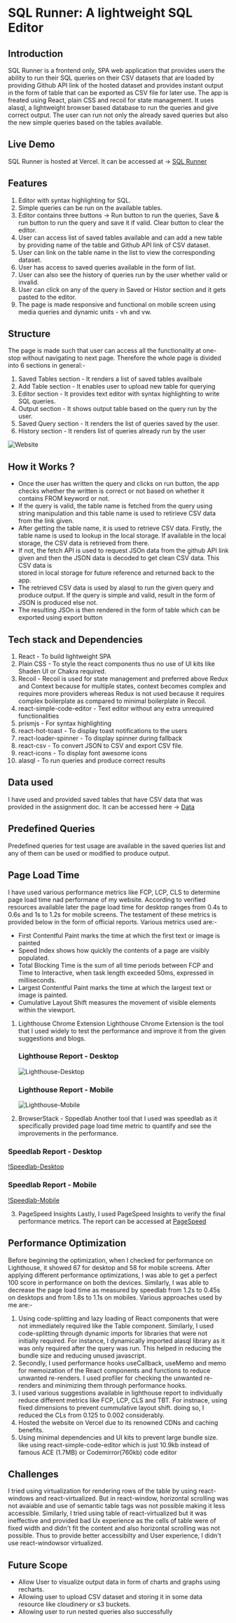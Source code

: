 # SQL Runner: A lightweight SQL Editor

## Introduction
SQL Runner is a frontend only, SPA web application that provides users the ability to run their SQL queries on their CSV datasets that are loaded by providing Github API link of the hosted dataset and provides instant output in the form of table that can be exported as CSV file for later use. The app is freated using React, plain CSS and recoil for state management. It uses alasql, a lightweight browser based database to run the queries and give correct output. The user can run not only the already saved queries but also the new simple queries based on the tables available.

## Live Demo
SQL Runner is hosted at Vercel. It can be accessed at ->  [SQL Runner](https://sql-editor-kunal.vercel.app/)

## Features
1) Editor with syntax highlighting for SQL.
2) Simple queries can be run on the available tables.
3) Editor contains three buttons -> Run button to run the queries, Save & run button to run the query and save it if valid. Clear button to clear the editor.
4) User can access list of saved tables available and can add a new table by providing name of the table and Github API link of CSV dataset.
5) User can link on the table name in the list to view the corresponding dataset.
6) User has access to saved queries available in the form of list.
7) User can also see the history of queries run by the user whether valid or invalid.
8) User can click on any of the query in Saved or Histor section and it gets pasted to the editor.
9) The page is made responsive and functional on mobile screen using media queries and dynamic units - vh and vw.

## Structure
The page is made such that user can access all the functionality at one-stop without navigating to next page. Therefore the whole page is divided into 6 sections in general:- 
1) Saved Tables section - It renders a list of saved tables availbale
2) Add Table section - It enables user to upload new table for querying
3) Editor section - It provides text editor with syntax highlighting to write SQL queries.
4) Output section - It shows output table based on the query run by the user.
5) Saved Query section - It renders the list of queries saved by the user.
6) History section - It renders list of queries already run by the user

![Website](/src/assets/screenshots/website.png)

## How it Works ?
* Once the user has written the query and clicks on run button, the app checks whether the written is correct or not based on whether it contains FROM keyword or     not.
* If the query is valid, the table name is fetched from the query using string manipulation and this table name is used to retirieve CSV data from the link given.
* After getting the table name, it is used to retrieve CSV data. Firstly, the table name is used to lookup in the local storage. If available in the local storage,   the CSV data is retrieved from there.
* If not, the fetch API is used to request JSOn data from the github API link given and then the JSON data is decoded to get clean CSV data. This CSV data is     
   stored in local storage for future reference and returned back to the app.
*  The retrieved CSV data is used by alasql to run the given query and produce output. If the query is simple and valid, result in the form of JSON is produced 
   else not.
*  The resulting JSOn is then rendered in the form of table which can be exported using export button

##  Tech stack and Dependencies
1) React - To build lightweight SPA
2) Plain CSS - To style the react components thus no use of UI kits like Shaden UI or Chakra required.
3) Recoil - Recoil is used for state management and preferred above Redux and Context because for multiple states, context becomes complex and requires more 
   providers whereas Redux is not used because it requires complex boilerplate as compared to minimal boilerplate in Recoil.
4) react-simple-code-editor - Text editor without any extra unrequired functionalities
5) prismjs - For syntax highlighting
6) react-hot-toast - To display toast notifications to the users
7) react-loader-spinner - To display spinner during fallback
8) react-csv - To convert JSON to CSV and export CSV file.
9) react-icons - To display font awesome icons
10) alasql - To run queries and produce correct results

## Data used 
I have used and provided saved tables that have CSV data that was provided in the assignment doc. It can be accessed here -> [Data](https://github.com/graphql-compose/graphql-compose-examples/tree/master/examples/northwind/data/csv)

## Predefined Queries
Predefined queries for test usage are available in the saved queries list and any of them can be used or modified to produce output.

## Page Load Time
I have used various performance metrics like FCP, LCP, CLS to determine page load time nad performane of my website. According to verified resources available later the page load time for desktop ranges from 0.4s to 0.6s and 1s to 1.2s for mobile screens. The testament of these metrics is provided below in the form of official reports. Various metrics used are:-
* First Contentful Paint marks the time at which the first text or image is painted
* Speed Index shows how quickly the contents of a page are visibly populated.
* Total Blocking Time is the sum of all time periods between FCP and Time to Interactive, when task length exceeded 50ms, expressed in milliseconds.
* Largest Contentful Paint marks the time at which the largest text or image is painted.
* Cumulative Layout Shift measures the movement of visible elements within the viewport.

1) Lighthouse Chrome Extension
   Lighthouse Chrome Extension is the tool that I used widely to test the performance and improve it from the given suggestions and blogs.

   ### Lighthouse Report - Desktop
   ![Lighthouse-Desktop](/src/assets/screenshots/lighthouse-desktop)

   ### Lighthouse Report - Mobile
   ![Lighthouse-Mobile](/src/assets/screenshots/lighthouse-mobile)


 2) BrowserStack - Sppedlab
    Another tool that I used was speedlab as it specifically provided page load time metric to quantify and see the improvements in the performance.

   ### Speedlab Report - Desktop
   [!Speedlab-Desktop](src/assets/screenshots/sppedlab-desktop)

   ### Speedlab Report - Mobile
   [!Speedlab-Mobile](src/assets/screenshots/sppedlab-mobile)


 3) PageSpeed Insights
    Lastly, I used PageSpeed Insights to verify the final performance metrics. The report can be accessed at [PageSpeed](https://pagespeed.web.dev/analysis/https-sql-editor-kunal-vercel-app/q5fpzmwwyw?form_factor=desktop)


## Performance Optimization
Before beginning the optimization, when I checked for performance on Lighthouse, it showed 67 for desktop and 58 for mobile screens. After applying different performance optimizations, I was able to get a perfect 100 score in performance on both the devices. Similarly, I was able to decrease the page load time as measured by speedlab from 1.2s to 0.45s on desktops and from 1.8s to 1.1s on mobiles. Various approaches used by me are:-
1) Using code-splitting and lazy loading of React components that were not immediately required like the Table component. Similarly, I used code-splitting through dynamic imports for libraries that were not initially required. For instance, I dynamically imported alasql library as it was only required after the query was run. This helped in reducing the bundle size and reducing unused javascript.
2) Secondly, I used performance hooks useCallback, useMemo and memo for memoization of the React components and functions to reduce unwanted re-renders. I used 
    profiler for checking the unwanted re-renders and minimizing them through performance hooks.
3) I used various suggestions available in lighthouse report to individually reduce different metrics like FCP, LCP, CLS and TBT. For instnace, using fixed dimensions to prevent cummulative layout shift. doing so, I reduced the CLs from 0.125 to 0.002 considerably.
4) Hosted the website on Vercel due to its renowned CDNs and caching benefits.
5) Using minimal dependencies and UI kits to prevent large bundle size. like using react-simple-code-editor which is just 10.9kb instead of famous ACE (1.7MB) or Codemirror(760kb) code editor

## Challenges
I tried using virtualization for rendering rows of the table by using react-windows and react-virtualized. But in react-window, horizontal scrolling was not avaiable and use of semantic table tags was not possible making it less accessible. Similarly, I tried using table of react-virtualized but it was ineffective and provided bad Ux experience as the cells of table were of fixed width and didn't fit the content and also horizontal scrolling was not possible. Thus to provide better accessibilty and User experience, I didn't use react-windowsor virtualized.

## Future Scope
* Allow User to visualize output data in form of charts and graphs using recharts.
* Allowing user to upload CSV dataset and storing it in some data resource like cloudinery or s3 buckets.
* Allowing user to run nested queries also successfully
